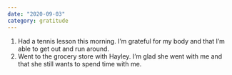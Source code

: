```yaml
---
date: "2020-09-03"
category: gratitude
---
```

1. Had a tennis lesson this morning. I’m grateful for my body and that I’m able to get out and run around. 
2. Went to the grocery store with Hayley. I’m glad she went with me and that she still wants to spend time with me. 